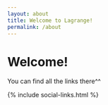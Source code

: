 ```yaml
---
layout: about
title: Welcome to Lagrange!
permalink: /about
---
```


# Welcome!

You can find all the links there^^

<p class="button-row">
    {% include social-links.html %}
</p>
